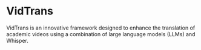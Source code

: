 # VidTrans
VidTrans is an innovative framework designed to enhance the translation of academic videos using a combination of large language models (LLMs) and Whisper. 
